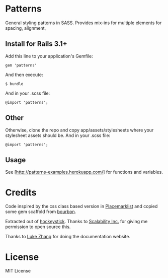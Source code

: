 # Patterns

General styling patterns in SASS. Provides mix-ins for multiple elements for spacing, alignment,

## Install for Rails 3.1+

Add this line to your application's Gemfile:

    gem 'patterns'

And then execute:

    $ bundle

And in your .scss file:

    @import 'patterns';

## Other

Otherwise, clone the repo and copy app/assets/stylesheets where your stylesheet assets should be. And in your .scss file:

    @import 'patterns';

## Usage

See [http://patterns-examples.herokuapp.com/] for functions and variables.

# Credits

Code inspired by the css class based version in [Placemarklist](https://www.placemarklist.com) and copied some gem scaffold from [bourbon](https://github.com/thoughtbot/bourbon). 

Extracted out of [hockeystick](https://www.hockeystick.co/). Thanks to [Scalability Inc.](http://www.scalability.ca/) for giving me permission to open source this.

Thanks to [Luke Zhang](https://github.com/lukezhangstudio) for doing the documentation website.

# License
MIT License

